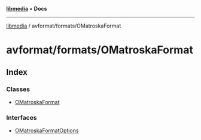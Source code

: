 [**libmedia**](../../../README.md) • **Docs**

***

[libmedia](../../../README.md) / avformat/formats/OMatroskaFormat

# avformat/formats/OMatroskaFormat

## Index

### Classes

- [OMatroskaFormat](classes/OMatroskaFormat.md)

### Interfaces

- [OMatroskaFormatOptions](interfaces/OMatroskaFormatOptions.md)
